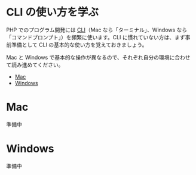 # CLI の使い方を学ぶ

PHP でのプログラム開発には [CLI](http://ja.wikipedia.org/wiki/%E3%82%AD%E3%83%A3%E3%83%A9%E3%82%AF%E3%82%BF%E3%83%A6%E3%83%BC%E3%82%B6%E3%82%A4%E3%83%B3%E3%82%BF%E3%83%95%E3%82%A7%E3%83%BC%E3%82%B9)（Mac なら「ターミナル」、Windows なら「コマンドプロンプト」）を頻繁に使います。CLI に慣れていない方は、まず事前準備として CLI の基本的な使い方を覚えておきましょう。

Mac と Windows で基本的な操作が異なるので、それぞれ自分の環境に合わせて読み進めてください。

* [Mac](#mac)
* [Windows](#win)

<a name="mac"></a>
# Mac

準備中

<a name="win"></a>
# Windows

準備中
